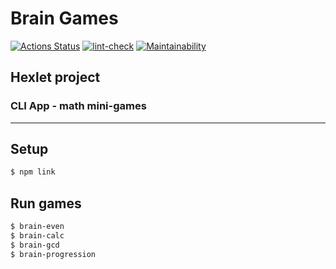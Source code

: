 # Brain Games

[![Actions Status](https://github.com/ArtMan-8/frontend-project-lvl1/workflows/hexlet-check/badge.svg)](https://github.com/ArtMan-8/frontend-project-lvl1/actions) [![lint-check](https://github.com/ArtMan-8/frontend-project-lvl1/actions/workflows/lint-check.yml/badge.svg)](https://github.com/ArtMan-8/frontend-project-lvl1/actions/workflows/lint-check.yml) [![Maintainability](https://api.codeclimate.com/v1/badges/0e7ba3c426a13adee666/maintainability)](https://codeclimate.com/github/ArtMan-8/frontend-project-lvl1/maintainability)

## Hexlet project 
### CLI App - math mini-games

---

## Setup

```bash
$ npm link
```

## Run games

```bash
$ brain-even
$ brain-calc
$ brain-gcd
$ brain-progression
```
